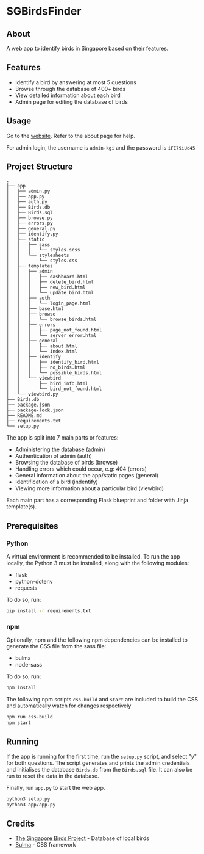 # SGBirdsFinder

## About

A web app to identify birds in Singapore based on their features.

## Features

- Identify a bird by answering at most 5 questions
- Browse through the database of 400+ birds
- View detailed information about each bird
- Admin page for editing the database of birds

## Usage

Go to the [website](https://jycx50.pythonanywhere.com). Refer to the about page for help.

For admin login, the username is `admin-kgi` and the password is `iFE79iUd45`

## Project Structure

```text
.
├── app
│   ├── admin.py
│   ├── app.py
│   ├── auth.py
│   ├── Birds.db
│   ├── Birds.sql
│   ├── browse.py
│   ├── errors.py
│   ├── general.py
│   ├── identify.py
│   ├── static
│   │   ├── sass
│   │   │   └── styles.scss
│   │   └── stylesheets
│   │       └── styles.css
│   ├── templates
│   │   ├── admin
│   │   │   ├── dashboard.html
│   │   │   ├── delete_bird.html
│   │   │   ├── new_bird.html
│   │   │   └── update_bird.html
│   │   ├── auth
│   │   │   └── login_page.html
│   │   ├── base.html
│   │   ├── browse
│   │   │   └── browse_birds.html
│   │   ├── errors
│   │   │   ├── page_not_found.html
│   │   │   └── server_error.html
│   │   ├── general
│   │   │   ├── about.html
│   │   │   └── index.html
│   │   ├── identify
│   │   │   ├── identify_bird.html
│   │   │   ├── no_birds.html
│   │   │   └── possible_birds.html
│   │   └── viewbird
│   │       ├── bird_info.html
│   │       └── bird_not_found.html
│   └── viewbird.py
├── Birds.db
├── package.json
├── package-lock.json
├── README.md
├── requirements.txt
└── setup.py
```

The app is split into 7 main parts or features:

- Administering the database (admin)
- Authentication of admin (auth)
- Browsing the database of birds (browse)
- Handling errors which could occur, e.g: 404 (errors)
- General information about the app/static pages (general)
- Identification of a bird (indentify)
- Viewing more information about a particular bird (viewbird)

Each main part has a corresponding Flask blueprint and folder with Jinja template(s).

## Prerequisites

### Python

A virtual environment is recommended to be installed.
To run the app locally, the Python 3 must be installed, along with the following modules:

- flask
- python-dotenv
- requests

To do so, run:

```bash
pip install -r requirements.txt
```

### npm

Optionally, npm and the following npm dependencies can be installed to generate the CSS file from the sass file:

- bulma
- node-sass

To do so, run:

```bash
npm install
```

The following npm scripts `css-build` and `start` are included to build the CSS and automatically watch for changes respectively

```bash
npm run css-build
npm start
```

## Running

If the app is running for the first time, run the `setup.py` script, and select "y" for both questions. The script generates and prints the admin credentials and initialises the database `Birds.db` from the `Birds.sql` file. It can also be run to reset the data in the database.

Finally, run `app.py` to start the web app.

```bash
python3 setup.py
python3 app/app.py
```

## Credits

- [The Singapore Birds Project](https://singaporebirds.com/) - Database of local birds
- [Bulma](https://bulma.io/) - CSS framework
